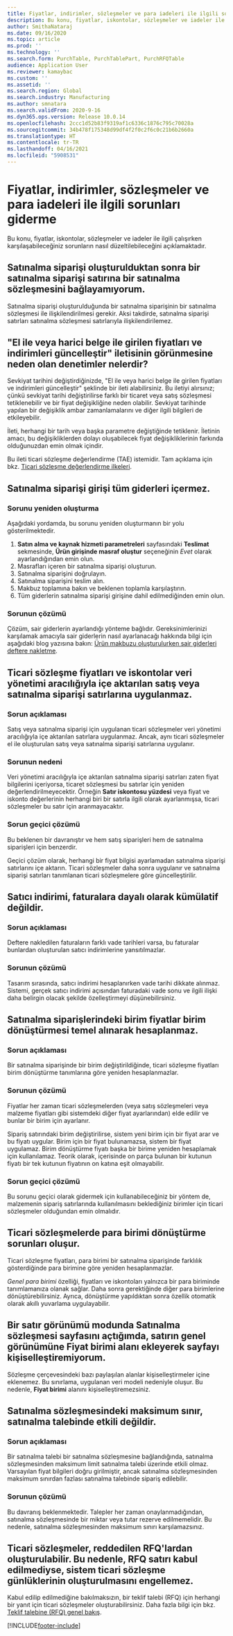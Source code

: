 ```yaml
---
title: Fiyatlar, indirimler, sözleşmeler ve para iadeleri ile ilgili sorunları giderme
description: Bu konu, fiyatlar, iskontolar, sözleşmeler ve iadeler ile ilgili çalışırken karşılaşabileceğiniz sorunların nasıl düzeltilebileceğini açıklamaktadır.
author: SmithaNataraj
ms.date: 09/16/2020
ms.topic: article
ms.prod: ''
ms.technology: ''
ms.search.form: PurchTable, PurchTablePart, PurchRFQTable
audience: Application User
ms.reviewer: kamaybac
ms.custom: ''
ms.assetid: ''
ms.search.region: Global
ms.search.industry: Manufacturing
ms.author: smnatara
ms.search.validFrom: 2020-9-16
ms.dyn365.ops.version: Release 10.0.14
ms.openlocfilehash: 2ccc1d52b83f9319af1c6336c1876c795c70028a
ms.sourcegitcommit: 34b478f175348d99df4f2f0c2f6c0c21b6b2660a
ms.translationtype: HT
ms.contentlocale: tr-TR
ms.lasthandoff: 04/16/2021
ms.locfileid: "5908531"
---
```

# <a name="troubleshoot-prices-discounts-agreements-and-rebates"></a>Fiyatlar, indirimler, sözleşmeler ve para iadeleri ile ilgili sorunları giderme

Bu konu, fiyatlar, iskontolar, sözleşmeler ve iadeler ile ilgili çalışırken karşılaşabileceğiniz sorunların nasıl düzeltilebileceğini açıklamaktadır.

## <a name="i-cant-link-a-purchase-agreement-to-a-purchase-order-line-after-the-purchase-order-is-created"></a>Satınalma siparişi oluşturulduktan sonra bir satınalma siparişi satırına bir satınalma sözleşmesini bağlayamıyorum.

Satınalma siparişi oluşturulduğunda bir satınalma siparişinin bir satınalma sözleşmesi ile ilişkilendirilmesi gerekir. Aksi takdirde, satınalma siparişi satırları satınalma sözleşmesi satırlarıyla ilişkilendirilemez.

## <a name="what-check-triggers-the-update-prices-and-discounts-entered-manually-or-external-document-message"></a>"El ile veya harici belge ile girilen fiyatları ve indirimleri güncelleştir" iletisinin görünmesine neden olan denetimler nelerdir?

Sevkiyat tarihini değiştirdiğinizde, "El ile veya harici belge ile girilen fiyatları ve indirimleri güncelleştir" şeklinde bir ileti alabilirsiniz. Bu iletiyi alırsınız; çünkü sevkiyat tarihi değiştirilirse farklı bir ticaret veya satış sözleşmesi tetiklenebilir ve bir fiyat değişikliğine neden olabilir. Sevkiyat tarihinde yapılan bir değişiklik ambar zamanlamalarını ve diğer ilgili bilgileri de etkileyebilir.

İleti, herhangi bir tarih veya başka parametre değiştiğinde tetiklenir. İletinin amacı, bu değişikliklerden dolayı oluşabilecek fiyat değişikliklerinin farkında olduğunuzdan emin olmak içindir.

Bu ileti ticari sözleşme değerlendirme (TAE) istemidir. Tam açıklama için bkz. [Ticari sözleşme değerlendirme ilkeleri](/dynamicsax-2012/appuser-itpro/trade-agreement-evaluation-policies-white-paper).

## <a name="a-purchase-order-receipt-doesnt-include-all-charges"></a>Satınalma siparişi girişi tüm giderleri içermez.

### <a name="reproduce-the-issue"></a>Sorunu yeniden oluşturma

Aşağıdaki yordamda, bu sorunu yeniden oluşturmanın bir yolu gösterilmektedir.

1. **Satın alma ve kaynak hizmeti parametreleri** sayfasındaki **Teslimat** sekmesinde, **Ürün girişinde masraf oluştur** seçeneğinin *Evet* olarak ayarlandığından emin olun.
1. Masrafları içeren bir satınalma siparişi oluşturun.
1. Satınalma siparişini doğrulayın.
1. Satınalma siparişini teslim alın.
1. Makbuz toplamına bakın ve beklenen toplamla karşılaştırın.
1. Tüm giderlerin satınalma siparişi girişine dahil edilmediğinden emin olun.

### <a name="issue-resolution"></a>Sorunun çözümü

Çözüm, sair giderlerin ayarlandığı yönteme bağlıdır. Gereksinimlerinizi karşılamak amacıyla sair giderlerin nasıl ayarlanacağı hakkında bilgi için aşağıdaki blog yazısına bakın: [Ürün makbuzu oluşturulurken sair giderleri deftere nakletme](https://cloudblogs.microsoft.com/dynamics365/no-audience/2014/11/11/post-misc-charges-at-time-of-product-receipt/).

## <a name="trade-agreement-prices-and-discounts-arent-applied-on-sales-or-purchase-order-lines-that-are-imported-through-data-management"></a>Ticari sözleşme fiyatları ve iskontolar veri yönetimi aracılığıyla içe aktarılan satış veya satınalma siparişi satırlarına uygulanmaz.

### <a name="issue-description"></a>Sorun açıklaması

Satış veya satınalma siparişi için uygulanan ticari sözleşmeler veri yönetimi aracılığıyla içe aktarılan satırlara uygulanmaz. Ancak, aynı ticari sözleşmeler el ile oluşturulan satış veya satınalma siparişi satırlarına uygulanır.

### <a name="reason-for-the-issue"></a>Sorunun nedeni

Veri yönetimi aracılığıyla içe aktarılan satınalma siparişi satırları zaten fiyat bilgilerini içeriyorsa, ticaret sözleşmesi bu satırlar için yeniden değerlendirilmeyecektir. Örneğin **Satır iskontosu yüzdesi** veya fiyat ve iskonto değerlerinin herhangi biri bir satırla ilgili olarak ayarlanmışsa, ticari sözleşmeler bu satır için aranmayacaktır.

### <a name="issue-workaround"></a>Sorun geçici çözümü

Bu beklenen bir davranıştır ve hem satış siparişleri hem de satınalma siparişleri için benzerdir.

Geçici çözüm olarak, herhangi bir fiyat bilgisi ayarlamadan satınalma siparişi satırlarını içe aktarın. Ticari sözleşmeler daha sonra uygulanır ve satınalma siparişi satırları tanımlanan ticari sözleşmelere göre güncelleştirilir.

## <a name="a-vendor-rebate-isnt-cumulated-based-on-invoices"></a>Satıcı indirimi, faturalara dayalı olarak kümülatif değildir.

### <a name="issue-description"></a>Sorun açıklaması

Deftere nakledilen faturaların farklı vade tarihleri varsa, bu faturalar bunlardan oluşturulan satıcı indirimlerine yansıtılmazlar.

### <a name="issue-resolution"></a>Sorunun çözümü

Tasarım sırasında, satıcı indirimi hesaplanırken vade tarihi dikkate alınmaz. Sistemi, gerçek satıcı indirimi açısından faturadaki vade sonu ve ilgili ilişki daha belirgin olacak şekilde özelleştirmeyi düşünebilirsiniz.

## <a name="unit-prices-on-purchase-orders-arent-calculated-based-on-the-unit-conversion"></a>Satınalma siparişlerindeki birim fiyatlar birim dönüştürmesi temel alınarak hesaplanmaz.

### <a name="issue-description"></a>Sorun açıklaması

Bir satınalma siparişinde bir birim değiştirildiğinde, ticari sözleşme fiyatları birim dönüştürme tanımlarına göre yeniden hesaplanmazlar.

### <a name="issue-resolution"></a>Sorunun çözümü

Fiyatlar her zaman ticari sözleşmelerden (veya satış sözleşmeleri veya malzeme fiyatları gibi sistemdeki diğer fiyat ayarlarından) elde edilir ve bunlar bir birim için ayarlanır.

Sipariş satırındaki birim değiştirilirse, sistem yeni birim için bir fiyat arar ve bu fiyatı uygular. Birim için bir fiyat bulunamazsa, sistem bir fiyat uygulamaz. Birim dönüştürme fiyatı başka bir birime yeniden hesaplamak için kullanılamaz. Teorik olarak, içerisinde on parça bulunan bir kutunun fiyatı bir tek kutunun fiyatının on katına eşit olmayabilir.

### <a name="issue-workaround"></a>Sorun geçici çözümü

Bu sorunu geçici olarak gidermek için kullanabileceğiniz bir yöntem de, malzemenin sipariş satırlarında kullanılmasını beklediğiniz birimler için ticari sözleşmeler olduğundan emin olmalıdır.

## <a name="currency-conversion-issues-occur-with-trade-agreements"></a>Ticari sözleşmelerde para birimi dönüştürme sorunları oluşur.

Ticari sözleşme fiyatları, para birimi bir satınalma siparişinde farklılık gösterdiğinde para birimine göre yeniden hesaplanmazlar.

*Genel para birimi* özelliği, fiyatları ve iskontoları yalnızca bir para biriminde tanımlamanıza olanak sağlar. Daha sonra gerektiğinde diğer para birimlerine dönüştürebilirsiniz. Ayrıca, dönüştürme yapıldıktan sonra özellik otomatik olarak akıllı yuvarlama uygulayabilir.

## <a name="when-i-open-the-purchase-agreement-page-in-a-line-view-mode-i-cant-personalize-the-page-by-adding-the-price-unit-field-in-the-overview-of-the-line"></a>Bir satır görünümü modunda Satınalma sözleşmesi sayfasını açtığımda, satırın genel görünümüne Fiyat birimi alanı ekleyerek sayfayı kişiselleştiremiyorum.

Sözleşme çerçevesindeki bazı paylaşılan alanlar kişiselleştirmeler içine eklenemez. Bu sınırlama, uygulanan veri modeli nedeniyle oluşur. Bu nedenle, **Fiyat birimi** alanını kişiselleştiremezsiniz.

## <a name="the-maximum-limit-from-a-purchase-agreement-isnt-effective-on-a-purchase-requisition"></a>Satınalma sözleşmesindeki maksimum sınır, satınalma talebinde etkili değildir.

### <a name="issue-description"></a>Sorun açıklaması

Bir satınalma talebi bir satınalma sözleşmesine bağlandığında, satınalma sözleşmesinden maksimum limit satınalma talebi üzerinde etkili olmaz. Varsayılan fiyat bilgileri doğru girilmiştir, ancak satınalma sözleşmesinden maksimum sınırdan fazlası satınalma talebinde sipariş edilebilir.

### <a name="issue-resolution"></a>Sorunun çözümü

Bu davranış beklenmektedir. Talepler her zaman onaylanmadığından, satınalma sözleşmesinde bir miktar veya tutar rezerve edilmemelidir. Bu nedenle, satınalma sözleşmesinden maksimum sınırı karşılamazsınız.

## <a name="trade-agreements-can-be-created-from-rejected-rfqs-therefore-the-system-doesnt-prevent-trade-agreement-journals-from-being-created-if-the-rfq-line-hasnt-been-accepted"></a>Ticari sözleşmeler, reddedilen RFQ'lardan oluşturulabilir. Bu nedenle, RFQ satırı kabul edilmediyse, sistem ticari sözleşme günlüklerinin oluşturulmasını engellemez.

Kabul edilip edilmediğine bakılmaksızın, bir teklif talebi (RFQ) için herhangi bir yanıt için ticari sözleşmeler oluşturabilirsiniz. Daha fazla bilgi için bkz. [Teklif talebine (RFQ) genel bakış](request-quotations.md).



[!INCLUDE[footer-include](../../includes/footer-banner.md)]